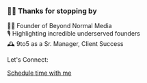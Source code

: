 ### 👋🏾 Thanks for stopping by

 🕴🏾 Founder of Beyond Normal Media               <br>
 🎙️ Highlighting incredible underserved founders <br>
 🕰️ 9to5 as a Sr. Manager, Client Success        <br>
 
Let's Connect: <!-- Calendly link widget begin -->
<link href="https://assets.calendly.com/assets/external/widget.css" rel="stylesheet">
<script src="https://assets.calendly.com/assets/external/widget.js" type="text/javascript" async></script>
<a href="" onclick="Calendly.initPopupWidget({url: 'https://calendly.com/talldata/quick'});return false;">Schedule time with me</a>
<!-- Calendly link widget end -->

<!--
**TallData/TallData** is a ✨ _special_ ✨ repository because its `README.md` (this file) appears on your GitHub profile.

Here are some ideas to get you started:


- 🌱 I’m currently learning ...
- 👯 I’m looking to collaborate on ...
- 🤔 I’m looking for help with ...
- 💬 Ask me about ...
- 📫 How to reach me: ...
- 😄 Pronouns: ...
- ⚡ Fun fact: ...
-->
